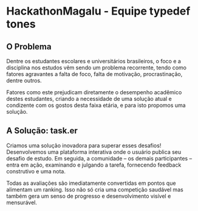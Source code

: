 # HackathonMagalu - Equipe typedef tones

## O Problema

Dentre os estudantes escolares e universitários brasileiros, o foco e a disciplina nos estudos vêm sendo um problema recorrente, tendo como fatores agravantes a falta de foco, falta de motivação, procrastinação, dentre outros. 

Fatores como este prejudicam diretamente o desempenho acadêmico destes estudantes, criando a necessidade de uma solução atual e condizente com os gostos desta faixa etária, e para isto propomos uma solução.


 ## A Solução: task.er

Criamos uma solução inovadora para superar esses desafios! Desenvolvemos uma plataforma interativa onde o usuário publica seu desafio de estudo. Em seguida, a comunidade – os demais participantes – entra em ação, examinando e julgando a tarefa, fornecendo feedback construtivo e uma nota.

Todas as avaliações são imediatamente convertidas em pontos que alimentam um ranking. Isso não só cria uma competição saudável mas também gera um senso de progresso e desenvolvimento visível e mensurável.
